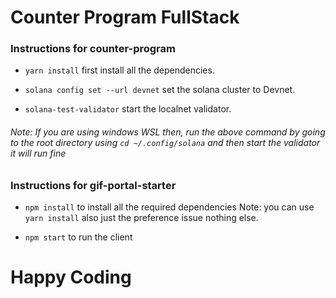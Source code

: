 # Counter Program FullStack

### Instructions for counter-program

- `yarn install` first install all the dependencies.

- `solana config set --url devnet` set the solana cluster to Devnet.

- `solana-test-validator` start the localnet validator.

###### Note: If you are using windows WSL then, run the above command by going to the root directory using `cd ~/.config/solana` and then start the validator it will run fine

### Instructions for gif-portal-starter

- `npm install` to install all the required dependencies Note: you can use `yarn install` also just the preference issue nothing else.

- `npm start` to run the client

# Happy Coding
